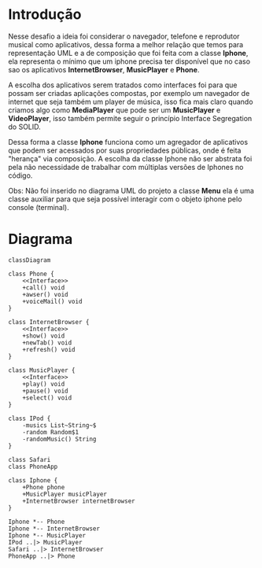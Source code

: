 # Introdução
Nesse desafio a ideia foi considerar o navegador, telefone e reprodutor musical como aplicativos, dessa forma a melhor relação que temos para representação UML e a de composição que foi feita com a classe **Iphone**, ela representa o mínimo que um iphone precisa ter disponível que no caso sao os aplicativos **InternetBrowser**, **MusicPlayer** e **Phone**.


A escolha dos aplicativos serem tratados como interfaces foi para que possam ser criadas aplicações compostas, por exemplo um navegador de internet que seja também um player de música, isso fica mais claro quando criamos algo como **MediaPlayer** que pode ser um **MusicPlayer** e **VideoPlayer**, isso também permite seguir o princípio Interface Segregation do SOLID.


Dessa forma a classe **Iphone** funciona como um agregador de aplicativos que podem ser acessados por suas propriedades públicas, onde é feita "herança" via composição. A escolha da classe Iphone não ser abstrata foi pela não necessidade de trabalhar com múltiplas versões de Iphones no código.


Obs: Não foi inserido no diagrama UML do projeto a classe **Menu** ela é uma classe auxiliar para que seja possível interagir com o objeto iphone pelo console (terminal).



# Diagrama

```mermaid
classDiagram

class Phone {
    <<Interface>>
    +call() void
    +awser() void
    +voiceMail() void
}

class InternetBrowser {
    <<Interface>>
    +show() void
    +newTab() void
    +refresh() void
}

class MusicPlayer {
    <<Interface>>
    +play() void
    +pause() void
    +select() void
}

class IPod {
    -musics List~String~$
    -random Random$1
    -randomMusic() String
}

class Safari
class PhoneApp

class Iphone {
    +Phone phone
    +MusicPlayer musicPlayer
    +InternetBrowser internetBrowser
}

Iphone *-- Phone
Iphone *-- InternetBrowser
Iphone *-- MusicPlayer
IPod ..|> MusicPlayer
Safari ..|> InternetBrowser
PhoneApp ..|> Phone
```